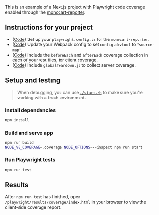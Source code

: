 This is an example of a Next.js project with Playwright code coverage enabled through the [monocart-reporter](https://github.com/cenfun/monocart-reporter).

## Instructions for your project

- ([Code](/playwright.config.ts#L10-L35)) Set up your `playwright.config.ts` for the `monocart-reporter`.
- ([Code](/next.config.js#L4-L9)) Update your Webpack config to set `config.devtool` to `"source-map"`.
- ([Code](/tests/home.spec.ts#L4-L11)) Include the `beforeEach` and `afterEach` coverage collection in each of your test files, for client coverage.
- ([Code](/globalTeardown.js)) Include `globalTeardown.js` to collect server coverage.

## Setup and testing

> When debugging, you can use [`./start.sh`](/start.sh) to make sure you're working with a fresh environment.

### Install dependencies

```bash
npm install
```

### Build and serve app

```bash
npm run build
NODE_V8_COVERAGE=.coverage NODE_OPTIONS=--inspect npm run start
```

### Run Playwright tests

```bash
npm run test
```

## Results

After `npm run test` has finished, open `/playwright/results/coverage/index.html` in your browser to view the client-side coverage report.
